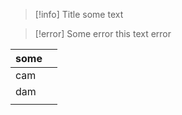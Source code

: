 
>[!info] Title
>some text

>[!error] Some error
>this text error
 
| some |     |
| ---- | --- |
| cam  |     |
| dam  |     |
|      |     |
